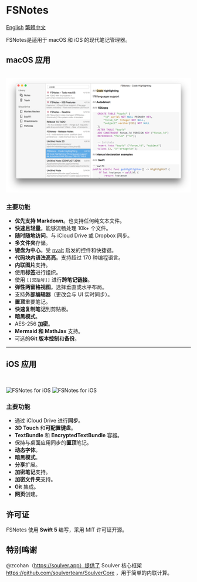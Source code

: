 # FSNotes

[English](README.md)
[繁體中文](README_zh_TW.md)

FSNotes是适用于 macOS 和 iOS 的现代笔记管理器。

## macOS 应用

<a href="https://itunes.apple.com/app/fsnotes/id1277179284">
	<img src="https://fsnot.es/img/badge-download-on-the-mac-app-store.svg" alt="">
</a>

<img src="https://raw.githubusercontent.com/glushchenko/fsnotes/master/code.png" alt="macOS FSNotes" style="max-width:100%;">

### 主要功能

- **优先支持 Markdown**。也支持任何纯文本文件。
- **快速且轻量**。能够流畅处理 10k+ 个文件。
- **随时随地访问**。与 iCloud Drive 或 Dropbox 同步。
- **多文件夹**存储。
- **键盘为中心**。受 [nvalt](https://brettterpstra.com/projects/nvalt/) 启发的控件和快捷键。
- **代码块内语法高亮**。支持超过 170 种编程语言。
- **内联图片**支持。
- 使用**标签**进行组织。
- 使用 `[[双括号]]` 进行**跨笔记链接**。
- **弹性两窗格视图**。选择垂直或水平布局。
- 支持**外部编辑器**（更改会与 UI 实时同步）。
- **置顶**重要笔记。
- **快速复制笔记**到剪贴板。
- **暗黑模式**。
- AES-256 **加密**。
- **Mermaid 和 MathJax** 支持。
- 可选的**Git 版本控制**和**备份**。

---

## iOS 应用

<a href="https://itunes.apple.com/app/fsnotes-manager/id1346501102">
	<img src="https://fsnot.es/img/badge-download-on-the-app-store.svg" alt="">
</a>

<img width="300" alt="FSNotes for iOS" src="https://fsnot.es/img/fsnotes6-ios/s1x.webp?v=1.0"> <img width="300" alt="FSNotes for iOS" src="https://fsnot.es/img/fsnotes6-ios/s2x.webp?v=1.0">

### 主要功能

- 通过 iCloud Drive 进行**同步**。
- **3D Touch** 和**可配置键盘**。
- **TextBundle** 和 **EncryptedTextBundle** 容器。
- 保持与桌面应用同步的**置顶**笔记。
- **动态字体**。
- **暗黑模式**。
- **分享**扩展。
- **加密笔记**支持。
- **加密文件夹**支持。
- **Git** 集成。
- **网页**创建。

## 许可证

FSNotes 使用 **Swift 5** 编写，采用 MIT 许可证开源。

## 特别鸣谢

@zcohan（https://soulver.app）提供了 Soulver 核心框架 https://github.com/soulverteam/SoulverCore ，用于简单的内联计算。
